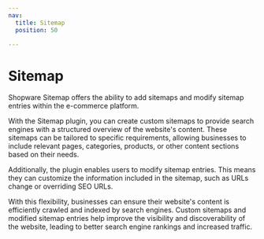 ```yaml
---
nav:
  title: Sitemap
  position: 50

---
```


# Sitemap

Shopware Sitemap offers the ability to add sitemaps and modify sitemap entries within the e-commerce platform.

With the Sitemap plugin, you can create custom sitemaps to provide search engines with a structured overview of the website's content. These sitemaps can be tailored to specific requirements, allowing businesses to include relevant pages, categories, products, or other content sections based on their needs.

Additionally, the plugin enables users to modify sitemap entries. This means they can customize the information included in the sitemap, such as URLs change or overriding SEO URLs.
  
With this flexibility, businesses can ensure their website's content is efficiently crawled and indexed by search engines. Custom sitemaps and modified sitemap entries help improve the visibility and discoverability of the website, leading to better search engine rankings and increased traffic.
